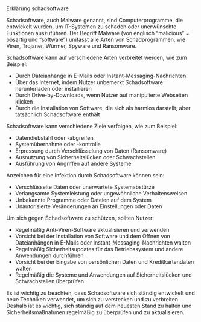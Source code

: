 
# 

Erklärung schadsoftware

Schadsoftware, auch Malware genannt, sind Computerprogramme, die entwickelt wurden, um IT-Systemen zu schaden oder unerwünschte Funktionen auszuführen. Der Begriff Malware (von englisch “malicious” = bösartig und “software”) umfasst alle Arten von Schadprogrammen, wie Viren, Trojaner, Würmer, Spyware und Ransomware.

Schadsoftware kann auf verschiedene Arten verbreitet werden, wie zum Beispiel:

- Durch Dateianhänge in E-Mails oder Instant-Messaging-Nachrichten
- Über das Internet, indem Nutzer unbemerkt Schadsoftware herunterladen oder installieren
- Durch Drive-by-Downloads, wenn Nutzer auf manipulierte Webseiten klicken
- Durch die Installation von Software, die sich als harmlos darstellt, aber tatsächlich Schadsoftware enthält

Schadsoftware kann verschiedene Ziele verfolgen, wie zum Beispiel:

- Datendiebstahl oder -abgreifen
- Systemübernahme oder -kontrolle
- Erpressung durch Verschlüsselung von Daten (Ransomware)
- Ausnutzung von Sicherheitslücken oder Schwachstellen
- Ausführung von Angriffen auf andere Systeme

Anzeichen für eine Infektion durch Schadsoftware können sein:

- Verschlüsselte Daten oder unerwartete Systemabstürze
- Verlangsamte Systemleistung oder ungewöhnliche Verhaltensweisen
- Unbekannte Programme oder Dateien auf dem System
- Unautorisierte Veränderungen an Einstellungen oder Daten

Um sich gegen Schadsoftware zu schützen, sollten Nutzer:

- Regelmäßig Anti-Viren-Software aktualisieren und verwenden
- Vorsicht bei der Installation von Software und dem Öffnen von Dateianhängen in E-Mails oder Instant-Messaging-Nachrichten walten
- Regelmäßig Sicherheitsupdates für das Betriebssystem und andere Anwendungen durchführen
- Vorsicht bei der Eingabe von persönlichen Daten und Kreditkartendaten walten
- Regelmäßig die Systeme und Anwendungen auf Sicherheitslücken und Schwachstellen überprüfen

Es ist wichtig zu beachten, dass Schadsoftware sich ständig entwickelt und neue Techniken verwendet, um sich zu verstecken und zu verbreiten. Deshalb ist es wichtig, sich ständig auf dem neuesten Stand zu halten und Sicherheitsmaßnahmen regelmäßig zu überprüfen und zu aktualisieren.